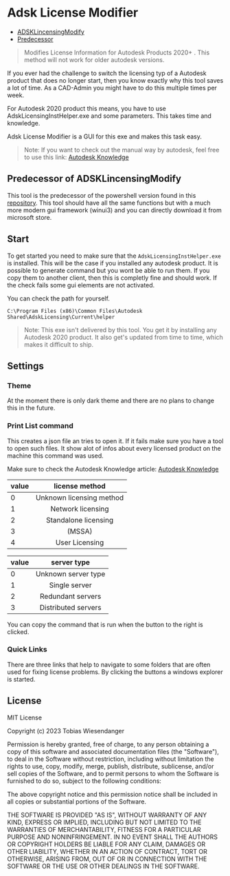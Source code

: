 # Adsk License Modifier

- [ADSKLincensingModify](#adsklincensingmodify)
- [Predecessor](#predecessor)

> Modifies License Information for Autodesk Products 2020+ . This method will not work for older autodesk versions.

If you ever had the challenge to switch the licensing typ of a Autodesk product that does no longer start, then you know exactly why this tool saves a lot of time.
As a CAD-Admin you might have to do this multiple times per week.

For Autodesk 2020 product this means, you have to use AdskLicensingInstHelper.exe and some parameters. This takes time and knowledge.

Adsk License Modifier is a GUI for this exe and makes this task easy.

> Note: If you want to check out the manual way by autodesk, feel free to use this link: [Autodesk Knowledge](https://knowledge.autodesk.com/search-result/caas/sfdcarticles/sfdcarticles/How-to-change-or-reset-licensing-on-your-Autodesk-software.html)

## Predecessor of ADSKLincensingModify

This tool is the predecessor of the powershell version found in this [repository](https://github.com/TWiesendanger/ADSKLincensingModify).
This tool should have all the same functions but with a much more modern gui framework (winui3) and you can directly download it from microsoft store.

## Start

To get started you need to make sure that the `AdskLicensingInstHelper.exe` is installed. This will be the case if you installed any autodesk product. It is possible to generate command but you wont be able to run them. If you copy them to another client, then this is completly fine and should work. If the check fails some gui elements are not activated.

You can check the path for yourself.

`C:\Program Files (x86)\Common Files\Autodesk Shared\AdskLicensing\Current\helper`

> Note: This exe isn't delivered by this tool. You get it by installing any Autodesk 2020 product. It also get's updated from time to time, which makes it difficult to ship.

## Settings

### Theme

At the moment there is only dark theme and there are no plans to change this in the future.

### Print List command

This creates a json file an tries to open it. If it fails make sure you have a tool to open such files. It show alot of infos about every licensed product on the machine this command was used.

Make sure to check the Autodesk Knowledge article:
[Autodesk Knowledge](https://knowledge.autodesk.com/support/autocad/troubleshooting/caas/sfdcarticles/sfdcarticles/Use-Installer-Helper.html)

| value |      license method      |
| ----- | :----------------------: |
| 0     | Unknown licensing method |
| 1     |    Network licensing     |
| 2     |   Standalone licensing   |
| 3     |          (MSSA)          |
| 4     |      User Licensing      |

| value |     server type     |
| ----- | :-----------------: |
| 0     | Unknown server type |
| 1     |    Single server    |
| 2     |  Redundant servers  |
| 3     | Distributed servers |

You can copy the command that is run when the button to the right is clicked.

### Quick Links

There are three links that help to navigate to some folders that are often used for fixing license problems. By clicking the buttons a windows explorer is started.










## License

MIT License

Copyright (c) 2023 Tobias Wiesendanger

Permission is hereby granted, free of charge, to any person obtaining a copy of this software and associated documentation files (the "Software"), to deal in the Software without restriction, including without limitation the rights to use, copy, modify, merge, publish, distribute, sublicense, and/or sell copies of the Software, and to permit persons to whom the Software is furnished to do so, subject to the following conditions:

The above copyright notice and this permission notice shall be included in all copies or substantial portions of the Software.

THE SOFTWARE IS PROVIDED "AS IS", WITHOUT WARRANTY OF ANY KIND, EXPRESS OR IMPLIED, INCLUDING BUT NOT LIMITED TO THE WARRANTIES OF MERCHANTABILITY, FITNESS FOR A PARTICULAR PURPOSE AND NONINFRINGEMENT. IN NO EVENT SHALL THE AUTHORS OR COPYRIGHT HOLDERS BE LIABLE FOR ANY CLAIM, DAMAGES OR OTHER LIABILITY, WHETHER IN AN ACTION OF CONTRACT, TORT OR OTHERWISE, ARISING FROM, OUT OF OR IN CONNECTION WITH THE SOFTWARE OR THE USE OR OTHER DEALINGS IN THE SOFTWARE.
